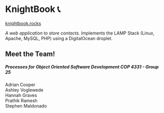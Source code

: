 # KnightBook :telephone_receiver:
[knightbook.rocks](http://knightbook.rocks/)  
  
*A web application to store contacts.* Implements the LAMP Stack (Linux, Apache, MySQL, PHP) using a DigitalOcean droplet.

## Meet the Team! 
##### Processes for Object Oriented Software Development COP 4331 - Group 25   
Adrian Cooper  
Ashley Voglewede  
Hannah Graves  
Prathik Ramesh  
Stephen Maldonado  
